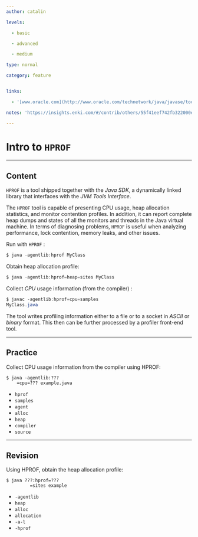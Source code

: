 ```yaml
---
author: catalin

levels:

  - basic

  - advanced

  - medium

type: normal

category: feature


links:

  - '[www.oracle.com](http://www.oracle.com/technetwork/java/javase/tooldescr-136044.html#gblvj){website}'

notes: 'https://insights.enki.com/#/contrib/others/55f41eef742fb322000e0d7b?search=kha'

---
```


# Intro to `HPROF` 

---
## Content

`HPROF` is a tool shipped together with the *Java SDK*, a dynamically linked library that interfaces with the *JVM Tools Interface*.

The `HPROF` tool is capable of presenting CPU usage, heap allocation statistics, and monitor contention profiles. In addition, it can report complete heap dumps and states of all the monitors and threads in the Java virtual machine. In terms of diagnosing problems, `HPROF` is useful when analyzing performance, lock contention, memory leaks, and other issues.

Run with `HPROF` :
```java
$ java -agentlib:hprof MyClass
```

Obtain heap allocation profile:
```java
$ java -agentlib:hprof=heap=sites MyClass 
```
 

Collect *CPU* usage information (from the compiler) :
```java
$ javac -agentlib:hprof=cpu=samples 
MyClass.java
```

The tool writes profiling information either to a file or to a socket in *ASCII* or *binary* format. This then can be further processed by a profiler front-end tool.

---
## Practice

Collect CPU usage information from the compiler using HPROF:
```
$ java -agentlib:???
    =cpu=??? example.java
```

* `hprof` 
* `samples` 
* `agent` 
* `alloc` 
* `heap` 
* `compiler` 
* `source`

---
## Revision

Using HPROF, obtain the heap allocation profile:
```
$ java ???:hprof=???
         =sites example
```

* `-agentlib` 
* `heap` 
* `alloc` 
* `allocation` 
* `-a-l` 
* `-hprof`

